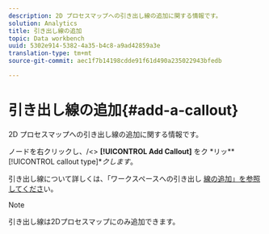 ```yaml
---
description: 2D プロセスマップへの引き出し線の追加に関する情報です。
solution: Analytics
title: 引き出し線の追加
topic: Data workbench
uuid: 5302e914-5382-4a35-b4c8-a9ad42859a3e
translation-type: tm+mt
source-git-commit: aec1f7b14198cdde91f61d490a235022943bfedb

---
```



# 引き出し線の追加{#add-a-callout}

2D プロセスマップへの引き出し線の追加に関する情報です。

ノードを右クリックし、/&lt;> **[!UICONTROL Add Callout]** をク *リッ&#x200B;**[!UICONTROL callout type]**クします*。

引き出し線について詳しくは、「ワークスペースへの引き出し [線の追加」を参照してくださ](../../../../home/c-get-started/c-vis/c-call-wkspc.md#concept-212b09e763044d938987b4a9c658adc0)い。

>[!NOTE]
>
>引き出し線は2Dプロセスマップにのみ追加できます。

